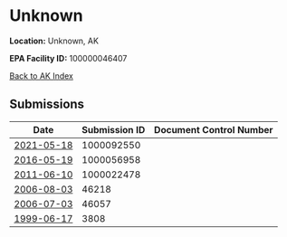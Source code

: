 # Unknown

**Location:** Unknown, AK

**EPA Facility ID:** 100000046407

[Back to AK Index](../../index.md)

## Submissions

| Date | Submission ID | Document Control Number |
|------|--------------|-------------------------|
| [2021-05-18](submissions/1000092550.md) | 1000092550 |  |
| [2016-05-19](submissions/1000056958.md) | 1000056958 |  |
| [2011-06-10](submissions/1000022478.md) | 1000022478 |  |
| [2006-08-03](submissions/46218.md) | 46218 |  |
| [2006-07-03](submissions/46057.md) | 46057 |  |
| [1999-06-17](submissions/3808.md) | 3808 |  |
